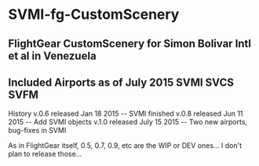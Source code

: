 # SVMI-fg-CustomScenery
FlightGear CustomScenery for Simon Bolivar Intl et al in Venezuela
------------------------------------------------------------------
Included Airports as of July 2015
SVMI
SVCS
SVFM
------------------------------------------------------------------
History
v.0.6 released Jan 18 2015 -- SVMI finished
v.0.8 released Jun 11 2015 -- Add SVMI objects
v.1.0 released July 15 2015 -- Two new airports, bug-fixes in SVMI

As in FlightGear itself, 0.5, 0.7, 0.9, etc are the WIP or DEV ones... I don't plan to release those...

